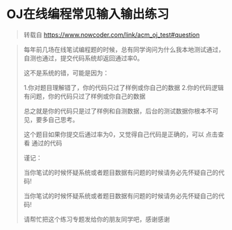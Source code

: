 # OJ在线编程常见输入输出练习

> 转载自 <https://www.nowcoder.com/link/acm_oj_test#question>

> 每年前几场在线笔试编程题的时候，总有同学询问为什么我本地测试通过，自测也通过，提交代码系统却返回通过率0。
> 
> 这不是系统的错，可能是因为：
> 
> 1.你对题目理解错了，你的代码只过了样例或你自己的数据
> 2.你的代码逻辑有问题，你的代码只过了样例或你自己的数据
> 
> 总之就是你的代码只是过了样例和自测数据，后台的测试数据你根本不可见，要多自己思考。
> 
> 这个题目如果你提交后通过率为0，又觉得自己代码是正确的，可以 点击查看 通过的代码
> 
> 谨记：
> 
> 当你笔试的时候怀疑系统或者题目数据有问题的时候请务必先怀疑自己的代码!
> 
> 当你笔试的时候怀疑系统或者题目数据有问题的时候请务必先怀疑自己的代码!
> 
> 请帮忙把这个练习专题发给你的朋友同学吧，感谢感谢
